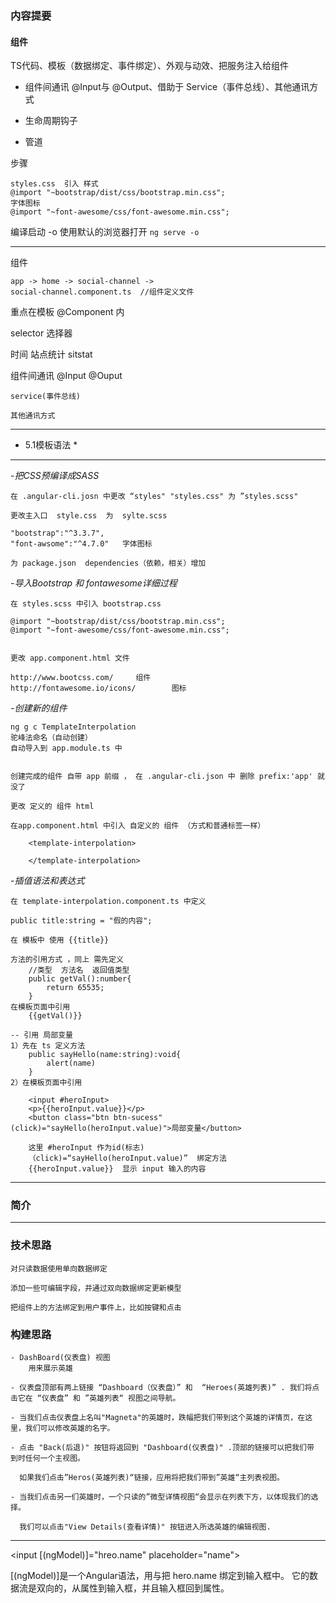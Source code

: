 ### 内容提要



#### 组件

TS代码、模板（数据绑定、事件绑定）、外观与动效、把服务注入给组件

- 组件间通讯
@Input与 @Output、借助于 Service（事件总线）、其他通讯方式

- 生命周期钩子

- 管道


步骤
```
styles.css  引入 样式 
@import "~bootstrap/dist/css/bootstrap.min.css";
字体图标
@import "~font-awesome/css/font-awesome.min.css";
```

编译启动
-o 使用默认的浏览器打开
`ng serve -o`  


----
组件 
```
app -> home -> social-channel -> 
social-channel.component.ts  //组件定义文件
```

重点在模板 
@Component 内

selector 选择器


时间 站点统计
sitstat


组件间通讯
    @Input
    @Ouput

    service(事件总线)

    其他通讯方式


---
* 5.1模板语法 *
---

-_把CSS预编译成SASS_

	在 .angular-cli.josn 中更改 “styles" "styles.css" 为 ”styles.scss"
	
	更改主入口  style.css  为  sylte.scss
	
	"bootstrap":"^3.3.7",
	"font-awsome":"^4.7.0"   字体图标
	
	为 package.json  dependencies（依赖，相关）增加 

-_导入Bootstrap 和 fontawesome详细过程_

	在 styles.scss 中引入 bootstrap.css

	@import "~bootstrap/dist/css/bootstrap.min.css";
	@import "~font-awesome/css/font-awesome.min.css";

	
	更改 app.component.html 文件 

	http://www.bootcss.com/		组件
	http://fontawesome.io/icons/		图标


-_创建新的组件_

	ng g c TemplateInterpolation
	驼峰法命名（自动创建）
	自动导入到 app.module.ts 中


	创建完成的组件 自带 app 前缀 ， 在 .angular-cli.json 中 删除 prefix:'app' 就没了

	更改 定义的 组件 html

	在app.component.html 中引入 自定义的 组件 （方式和普通标签一样）
	
		<template-interpolation>

	  	</template-interpolation>



-_插值语法和表达式_

	在 template-interpolation.component.ts 中定义

	public title:string = "假的内容";
	
	在 模板中 使用 {{title}}

	方法的引用方式 ，同上 需先定义
		//类型  方法名  返回值类型
		public getVal():number{
    		return 65535;
  		}
	在模板页面中引用
		{{getVal()}}

	-- 引用 局部变量
	1）先在 ts 定义方法
		public sayHello(name:string):void{
    		alert(name)
  		}
	2）在模板页面中引用

		<input #heroInput>
    	<p>{{heroInput.value}}</p>
    	<button class="btn btn-sucess" (click)="sayHello(heroInput.value)">局部变量</button>

		这里 #heroInput 作为id(标志)  
		（click)=“sayHello(heroInput.value)”  绑定方法
		{{heroInput.value}}  显示 input 输入的内容


---
### 简介
---
### 技术思路

	对只读数据使用单向数据绑定

	添加一些可编辑字段，并通过双向数据绑定更新模型

	把组件上的方法绑定到用户事件上，比如按键和点击

### 构建思路
	
	- DashBoard(仪表盘) 视图
		用来展示英雄
	
	- 仪表盘顶部有两上链接 “Dashboard（仪表盘）” 和  “Heroes(英雄列表)” . 我们将点击它在 “仪表盘” 和 ”英雄列表“ 视图之间导航。
	
	- 当我们点击仪表盘上名叫"Magneta"的英雄时，跌幅把我们带到这个英雄的详情页，在这里，我们可以修改英雄的名字。
	
	- 点击 "Back(后退)" 按钮将返回到 "Dashboard(仪表盘)" .顶部的链接可以把我们带 到时任何一个主视图。
		
	  如果我们点击”Heros(英雄列表)“链接，应用将把我们带到”英雄“主列表视图。
	  
	- 当我们点击另一们英雄时，一个只读的”微型详情视图“会显示在列表下方，以体现我们的选择。
	   
	  我们可以点击"View Details(查看详情)" 按钮进入所选英雄的编辑视图.
	  

---



<input [(ngModel)]="hreo.name" placeholder="name">

[(ngModel)]是一个Angular语法，用与把 hero.name 绑定到输入框中。 它的数据流是双向的，从属性到输入框，并且输入框回到属性。



